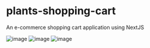 # plants-shopping-cart
An e-commerce shopping cart application using NextJS

 ![image](https://github.com/user-attachments/assets/bca7ee83-eb80-4d56-a967-de5627a73df5)
 ![image](https://github.com/user-attachments/assets/bb0f6fbe-bf28-4245-83d5-dc635c8e701a)
 ![image](https://github.com/user-attachments/assets/ae528a4d-651c-4d63-9da6-1f8cb5b6be33)



